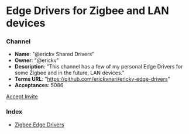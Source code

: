 # Edge Drivers for Zigbee and LAN devices

### Channel

- **Name**: "@erickv Shared Drivers"
- **Owner**: "@erickv"
- **Description**: "This channel has a few of my personal Edge Drivers for some Zigbee and in the future, LAN devices."
- **Terms URL**: "https://github.com/erickvneri/erickv-edge-drivers"
- **Acceptances**: 5086

<a href="https://bestow-regional.api.smartthings.com/invite/Q1jP18n4oZML">Accept Invite</a>


### Index

- [Zigbee Edge Drivers](./zigbee)
